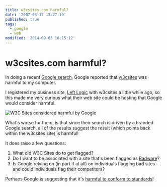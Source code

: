 ```yaml
---
title: w3csites.com harmful?
date: '2007-08-17 13:27:10'
published: true
tags:
  - google
  - web
modified: '2014-09-03 16:15:12'
---
```

# w3csites.com harmful?

In doing a recent [Google search](http://www.google.com/search?q=w3csites.com), Google reported that [w3csites](http://w3csites.com) was harmful to my computer.

I registered my business site, [Left Logic](http://leftlogic.com) with w3csites a little while ago, so this made me very curious what their web site could be hosting that Google would consider harmful.

![W3C Sites considered harmful by Google](/images/w3csites.gif)

What's worse for them, is that since their search is driven by a branded Google search, all of the results suggest the result (which points back within the w3csites site) is harmful!

It does raise a few questions:

1. What did W3C Sites do to get flagged?
2. Do I want to be associated with a site that's been flagged as [Badware](http://www.stopbadware.org/reports/container?reportname=http://w3csites.com/)?
3. Is Google relying on (in part if at all) on individuals flagging bad sites - and could individuals flag their competitors?

Perhaps Google is suggesting that it's [harmful to conform to standards](http://validator.w3.org/check?uri=http://www.google.com/search?q=w3csites.com)!
